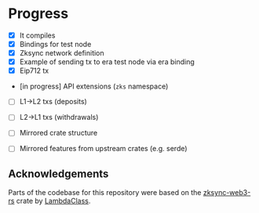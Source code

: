 # Progress

- [x] It compiles
- [x] Bindings for test node
- [x] Zksync network definition
- [x] Example of sending tx to era test node via era binding
- [x] Eip712 tx
- [in progress] API extensions (`zks` namespace)
- [ ] L1->L2 txs (deposits)
- [ ] L2->L1 txs (withdrawals)
- [ ] Mirrored crate structure
- [ ] Mirrored features from upstream crates (e.g. serde)


## Acknowledgements

Parts of the codebase for this repository were based on the [zksync-web3-rs](https://github.com/lambdaclass/zksync-web3-rs/)
crate by [LambdaClass](https://lambdaclass.com/).

